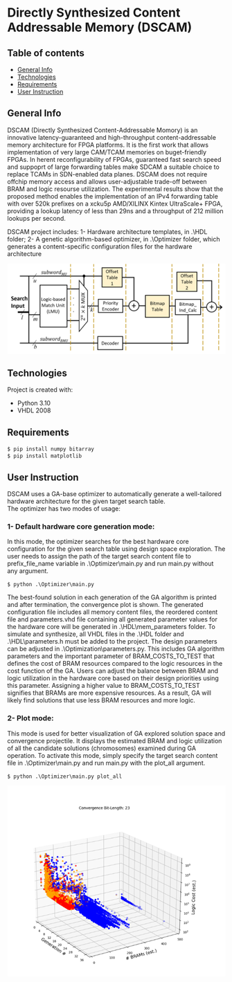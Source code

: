 # Directly Synthesized Content Addressable Memory (DSCAM)

## Table of contents
* [General Info](#general-info)
* [Technologies](#technologies)
* [Requirements](#Requirements)
* [User Instruction](#user-instruction)

## General Info
DSCAM (Directly Synthesized Content-Addressable Momory) is an innovative latency-guaranteed and high-throughput content-addressable memory architecture for FPGA platforms. It is the first work that allows implementation of very large CAM/TCAM memories on buget-friendly FPGAs. In herent reconfigurability of FPGAs, guaranteed fast search speed and suppoprt of large forwarding tables make SDCAM a suitable choice to replace TCAMs in SDN-enabled data planes. DSCAM does not require offchip memory access and allows user-adjustable trade-off between BRAM and logic resourse utilization. The experimental results show that the proposed method enables the implementation of an IPv4 forwarding table with over 520k prefixes on a xcku5p AMD/XILINX Kintex UltraScale+ FPGA, providing a lookup latency of less than 29ns and a throughput of 212 million lookups per second.

DSCAM project includes:
1- Hardware architecture templates, in .\HDL folder;
2- A genetic algorithm-based optimizer, in .\Optimizer folder, which generates a content-specific configuration files for the hardware architecture   

![DSCAM Architecture](https://github.com/INRS-ECCoLe/DSCAM/blob/main/Docs/DSCAM_Architecture.png)
	
## Technologies
Project is created with:
* Python 3.10
* VHDL 2008
	
## Requirements
```
$ pip install numpy bitarray
$ pip install matplotlib
```

## User Instruction
DSCAM uses a GA-base optimizer to automatically generate a well-tailored hardware architecture for the given target search table.  
The optimizer has two modes of usage:

### 1- Default hardware core generation mode: 
In this mode, the optimizer searches for the best hardware core configuration for the given search table using design space exploration. The user needs to assign the path of the target search content file to prefix_file_name variable in .\Optimizer\main.py and run main.py without any argument.
```
$ python .\Optimizer\main.py
```
The best-found solution in each generation of the GA algorithm is printed and after termination, the convergence plot is shown. The generated configuration file includes all memory content files, the reordered content file and parameters.vhd file containing all generated parameter values for the hardware core will be generated in .\HDL\mem_parameters folder. To simulate and synthesize, all VHDL files in the .\HDL folder and .\HDL\parameters.h must be added to the project.
The design parameters can be adjusted in .\Optimization\parameters.py. This includes GA algorithm parameters and the important parameter of BRAM_COSTS_TO_TEST that defines the cost of BRAM resources compared to the logic resources in the cost function of the GA. Users can adjust the balance between BRAM and logic utilization in the hardware core based on their design priorities using this parameter. Assigning a higher value to BRAM_COSTS_TO_TEST signifies that BRAMs are more expensive resources. As a result, GA will likely find solutions that use less BRAM resources and more logic.

### 2- Plot mode: 
This mode is used for better visualization of GA explored solution space and convergence projectile. It displays the estimated BRAM and logic utilization of all the candidate solutions (chromosomes) examined during GA operation. To activate this mode, simply specify the target search content file in .\Optimizer\main.py and run main.py with the plot_all argument.
```
$ python .\Optimizer\main.py plot_all
```
![Plot All Example](https://github.com/INRS-ECCoLe/DSCAM/blob/main/Docs/Plot_All_23bit_200_1000_1500.png)
